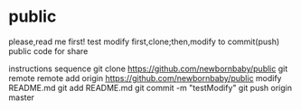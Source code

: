 # public
please,read me first!
test modify
first,clone;then,modify to commit(push)
public code for share

instructions sequence 
git clone https://github.com/newbornbaby/public
git remote remote add origin https://github.com/newbornbaby/public
modify README.md
git add README.md
git commit -m "testModify"
git push origin master
